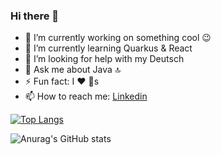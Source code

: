 ### Hi there 👋
- 🔭 I’m currently working on something cool :wink:
- 🌱 I’m currently learning Quarkus & React
- 🤔 I’m looking for help with my Deutsch
- 💬 Ask me about Java 🔝
- ⚡ Fun fact: I :heart: :dog:s
- 📫 How to reach me: [Linkedin](https://www.linkedin.com/in/tiagomacdev/)

[![Top Langs](https://github-readme-stats.vercel.app/api/top-langs/?username=tiagomac&layout=compact)](https://github.com/anuraghazra/github-readme-stats)

![Anurag's GitHub stats](https://github-readme-stats.vercel.app/api?username=tiagomac&show_icons=true&theme=radical&count_private=true)


<!--
**tiagomac/tiagomac** is a ✨ _special_ ✨ repository because its `README.md` (this file) appears on your GitHub profile.

Here are some ideas to get you started:

- 🔭 I’m currently working on ...
- 🌱 I’m currently learning ...
- 👯 I’m looking to collaborate on ...
- 🤔 I’m looking for help with ...
- 💬 Ask me about ...
- 📫 How to reach me: ...
- 😄 Pronouns: ...
- ⚡ Fun fact: ...
-->

<img alt='analytics' src='https://profile-counter.glitch.me/tiagomac/count.svg' width='0px'>
